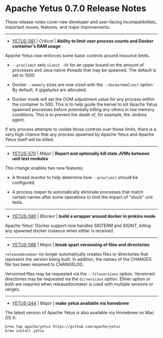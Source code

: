 
<!---
# Licensed to the Apache Software Foundation (ASF) under one
# or more contributor license agreements.  See the NOTICE file
# distributed with this work for additional information
# regarding copyright ownership.  The ASF licenses this file
# to you under the Apache License, Version 2.0 (the
# "License"); you may not use this file except in compliance
# with the License.  You may obtain a copy of the License at
#
#     http://www.apache.org/licenses/LICENSE-2.0
#
# Unless required by applicable law or agreed to in writing, software
# distributed under the License is distributed on an "AS IS" BASIS,
# WITHOUT WARRANTIES OR CONDITIONS OF ANY KIND, either express or implied.
# See the License for the specific language governing permissions and
# limitations under the License.
-->
# Apache Yetus  0.7.0 Release Notes

These release notes cover new developer and user-facing incompatibilities, important issues, features, and major improvements.


---

* [YETUS-561](https://issues.apache.org/jira/browse/YETUS-561) | *Critical* | **Ability to limit user process counts and Docker container's RAM usage**

<!-- markdown -->
Apache Yetus now enforces some basic controls around resource limits.

* `--proclimit` sets `ulimit -Sh` for an upper bound on the amount of processes and Java native threads that may be spawned.  The default is set to 1000.

* Docker `--memory` sizes are now sized with the `--dockermemlimit` option.  By default,  4 gigabytes are allocated.

* Docker mode will set the OOM adjustment value for any process within the container to 500.  This is to help guide the kernel to kill Apache Yetus spawned processes before potentially killing any others in low memory conditions.  This is to prevent the death of, for example, the Jenkins agent.

If any process attempts to violate those controls over those limits, there is a very high chance that any process spawned by Apache Yetus and Apache Yetus itself will be killed.


---

* [YETUS-570](https://issues.apache.org/jira/browse/YETUS-570) | *Major* | **Report and optionally kill stale JVMs between unit test modules**

<!-- markdown -->

This change enables two new features:

* A thread monitor to help determine how `--proclimit` should be  configured.

* A process reaper to automatically eliminate processes that match certain names after some operations to limit the impact of "stuck" unit tests.


---

* [YETUS-580](https://issues.apache.org/jira/browse/YETUS-580) | *Blocker* | **build a wrapper around docker in jenkins mode**

Apache Yetus' Docker support now handles SIGTERM and SIGINT, killing any spawned docker instance when either is received.


---

* [YETUS-568](https://issues.apache.org/jira/browse/YETUS-568) | *Major* | **break apart versioning of files and directories**

<!-- markdown -->

`releasedocmaker` no longer automatically creates files or directories that represent the version being built. In addition, the names of the CHANGES file has been renamed to CHANGELOG.

Versioned files may be requested via the `--fileversions` option.  Versioned directories may be requested via the `dirversions` option.  Either option or both are required when releasedocmaker is used with multiple versions or ranges.


---

* [YETUS-244](https://issues.apache.org/jira/browse/YETUS-244) | *Major* | **make yetus available via homebrew**

<!-- markdown -->

The latest version of Apache Yetus is also available via Homebrew on Mac OS X:

```
brew tap apache/yetus https://github.com/apache/yetus
brew install yetus
```



